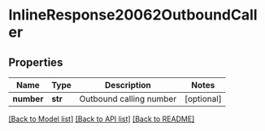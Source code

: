# InlineResponse20062OutboundCaller

## Properties
Name | Type | Description | Notes
------------ | ------------- | ------------- | -------------
**number** | **str** | Outbound calling number | [optional] 

[[Back to Model list]](../README.md#documentation-for-models) [[Back to API list]](../README.md#documentation-for-api-endpoints) [[Back to README]](../README.md)

